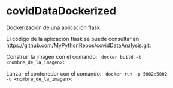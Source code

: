 # covidDataDockerized
Dockerización de una aplicación flask.

El código de la aplicación flask se puede consultar en https://github.com/MyPythonRepos/covidDataAnalysis.git.

Construir la imagen con el comando: 
<code> docker build -t <nombre_de_la_imagen>:<version> . </code>

Lanzar el contenedor con el comando: 
<code> docker run -p 5002:5002 -d <nombre_de_la_imagen>:<version> </code>
